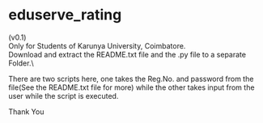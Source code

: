 # eduserve_rating
(v0.1)\
Only for Students of Karunya University, Coimbatore.\
Download and extract the README.txt file and the .py file to a separate Folder.\

There are two scripts here, one takes the Reg.No. and password from the file(See the README.txt file for more) while the other takes input from the user while the script is executed.

Thank You
